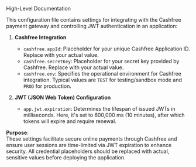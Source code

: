 High-Level Documentation

This configuration file contains settings for integrating with the Cashfree payment gateway and controlling JWT authentication in an application:

1. **Cashfree Integration**
   - `cashfree.appId`: Placeholder for your unique Cashfree Application ID. Replace with your actual value.
   - `cashfree.secretKey`: Placeholder for your secret key provided by Cashfree. Replace with your actual value.
   - `cashfree.env`: Specifies the operational environment for Cashfree integration. Typical values are `TEST` for testing/sandbox mode and `PROD` for production.

2. **JWT (JSON Web Token) Configuration**
   - `app.jwt.expiration`: Determines the lifespan of issued JWTs in milliseconds. Here, it's set to 600,000 ms (10 minutes), after which tokens will expire and require renewal.

**Purpose**:  
These settings facilitate secure online payments through Cashfree and ensure user sessions are time-limited via JWT expiration to enhance security. All credential placeholders should be replaced with actual, sensitive values before deploying the application.